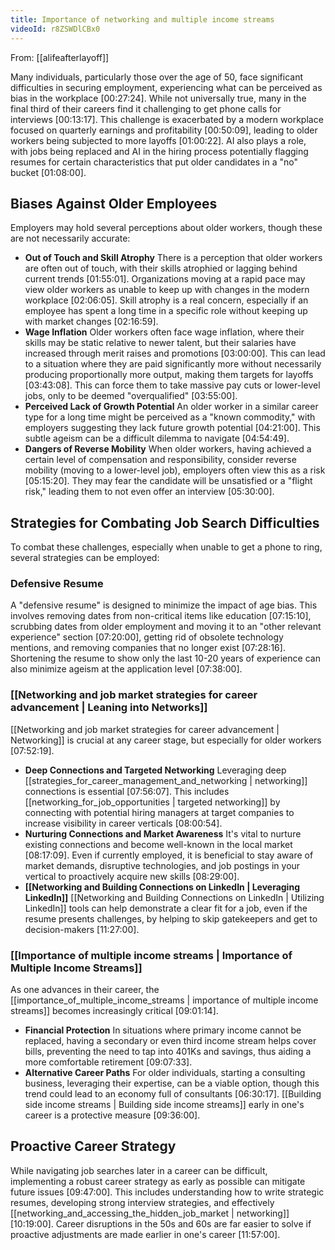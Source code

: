 ```yaml
---
title: Importance of networking and multiple income streams
videoId: r8ZSWDlCBx0
---
```


From: [[alifeafterlayoff]] <br/> 

Many individuals, particularly those over the age of 50, face significant difficulties in securing employment, experiencing what can be perceived as bias in the workplace <a class="yt-timestamp" data-t="00:27:24">[00:27:24]</a>. While not universally true, many in the final third of their careers find it challenging to get phone calls for interviews <a class="yt-timestamp" data-t="00:13:17">[00:13:17]</a>. This challenge is exacerbated by a modern workplace focused on quarterly earnings and profitability <a class="yt-timestamp" data-t="00:50:09">[00:50:09]</a>, leading to older workers being subjected to more layoffs <a class="yt-timestamp" data-t="01:00:22">[01:00:22]</a>. AI also plays a role, with jobs being replaced and AI in the hiring process potentially flagging resumes for certain characteristics that put older candidates in a "no" bucket <a class="yt-timestamp" data-t="01:08:00">[01:08:00]</a>.

## Biases Against Older Employees

Employers may hold several perceptions about older workers, though these are not necessarily accurate:
*   **Out of Touch and Skill Atrophy** There is a perception that older workers are often out of touch, with their skills atrophied or lagging behind current trends <a class="yt-timestamp" data-t="01:55:01">[01:55:01]</a>. Organizations moving at a rapid pace may view older workers as unable to keep up with changes in the modern workplace <a class="yt-timestamp" data-t="02:06:05">[02:06:05]</a>. Skill atrophy is a real concern, especially if an employee has spent a long time in a specific role without keeping up with market changes <a class="yt-timestamp" data-t="02:16:59">[02:16:59]</a>.
*   **Wage Inflation** Older workers often face wage inflation, where their skills may be static relative to newer talent, but their salaries have increased through merit raises and promotions <a class="yt-timestamp" data-t="03:00:00">[03:00:00]</a>. This can lead to a situation where they are paid significantly more without necessarily producing proportionally more output, making them targets for layoffs <a class="yt-timestamp" data-t="03:43:08">[03:43:08]</a>. This can force them to take massive pay cuts or lower-level jobs, only to be deemed "overqualified" <a class="yt-timestamp" data-t="03:55:00">[03:55:00]</a>.
*   **Perceived Lack of Growth Potential** An older worker in a similar career type for a long time might be perceived as a "known commodity," with employers suggesting they lack future growth potential <a class="yt-timestamp" data-t="04:21:00">[04:21:00]</a>. This subtle ageism can be a difficult dilemma to navigate <a class="yt-timestamp" data-t="04:54:49">[04:54:49]</a>.
*   **Dangers of Reverse Mobility** When older workers, having achieved a certain level of compensation and responsibility, consider reverse mobility (moving to a lower-level job), employers often view this as a risk <a class="yt-timestamp" data-t="05:15:20">[05:15:20]</a>. They may fear the candidate will be unsatisfied or a "flight risk," leading them to not even offer an interview <a class="yt-timestamp" data-t="05:30:00">[05:30:00]</a>.

## Strategies for Combating Job Search Difficulties

To combat these challenges, especially when unable to get a phone to ring, several strategies can be employed:

### Defensive Resume
A "defensive resume" is designed to minimize the impact of age bias. This involves removing dates from non-critical items like education <a class="yt-timestamp" data-t="07:15:10">[07:15:10]</a>, scrubbing dates from older employment and moving it to an "other relevant experience" section <a class="yt-timestamp" data-t="07:20:00">[07:20:00]</a>, getting rid of obsolete technology mentions, and removing companies that no longer exist <a class="yt-timestamp" data-t="07:28:16">[07:28:16]</a>. Shortening the resume to show only the last 10-20 years of experience can also minimize ageism at the application level <a class="yt-timestamp" data-t="07:38:00">[07:38:00]</a>.

### [[Networking and job market strategies for career advancement | Leaning into Networks]]
[[Networking and job market strategies for career advancement | Networking]] is crucial at any career stage, but especially for older workers <a class="yt-timestamp" data-t="07:52:19">[07:52:19]</a>.
*   **Deep Connections and Targeted Networking** Leveraging deep [[strategies_for_career_management_and_networking | networking]] connections is essential <a class="yt-timestamp" data-t="07:56:07">[07:56:07]</a>. This includes [[networking_for_job_opportunities | targeted networking]] by connecting with potential hiring managers at target companies to increase visibility in career verticals <a class="yt-timestamp" data-t="08:00:54">[08:00:54]</a>.
*   **Nurturing Connections and Market Awareness** It's vital to nurture existing connections and become well-known in the local market <a class="yt-timestamp" data-t="08:17:09">[08:17:09]</a>. Even if currently employed, it is beneficial to stay aware of market demands, disruptive technologies, and job postings in your vertical to proactively acquire new skills <a class="yt-timestamp" data-t="08:29:00">[08:29:00]</a>.
*   **[[Networking and Building Connections on LinkedIn | Leveraging LinkedIn]]** [[Networking and Building Connections on LinkedIn | Utilizing LinkedIn]] tools can help demonstrate a clear fit for a job, even if the resume presents challenges, by helping to skip gatekeepers and get to decision-makers <a class="yt-timestamp" data-t="11:27:00">[11:27:00]</a>.

### [[Importance of multiple income streams | Importance of Multiple Income Streams]]
As one advances in their career, the [[importance_of_multiple_income_streams | importance of multiple income streams]] becomes increasingly critical <a class="yt-timestamp" data-t="09:01:14">[09:01:14]</a>.
*   **Financial Protection** In situations where primary income cannot be replaced, having a secondary or even third income stream helps cover bills, preventing the need to tap into 401Ks and savings, thus aiding a more comfortable retirement <a class="yt-timestamp" data-t="09:07:33">[09:07:33]</a>.
*   **Alternative Career Paths** For older individuals, starting a consulting business, leveraging their expertise, can be a viable option, though this trend could lead to an economy full of consultants <a class="yt-timestamp" data-t="06:30:17">[06:30:17]</a>. [[Building side income streams | Building side income streams]] early in one's career is a protective measure <a class="yt-timestamp" data-t="09:36:00">[09:36:00]</a>.

## Proactive Career Strategy

While navigating job searches later in a career can be difficult, implementing a robust career strategy as early as possible can mitigate future issues <a class="yt-timestamp" data-t="09:47:00">[09:47:00]</a>. This includes understanding how to write strategic resumes, developing strong interview strategies, and effectively [[networking_and_accessing_the_hidden_job_market | networking]] <a class="yt-timestamp" data-t="10:19:00">[10:19:00]</a>. Career disruptions in the 50s and 60s are far easier to solve if proactive adjustments are made earlier in one's career <a class="yt-timestamp" data-t="11:57:00">[11:57:00]</a>.